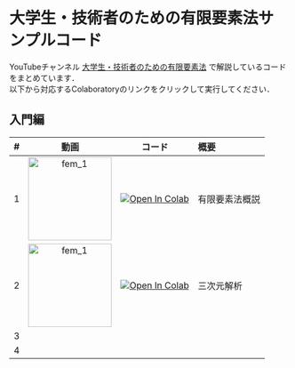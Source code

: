 # 大学生・技術者のための有限要素法サンプルコード
YouTubeチャンネル [大学生・技術者のための有限要素法](https://www.youtube.com/@fempython) で解説しているコードをまとめています．  
以下から対応するColaboratoryのリンクをクリックして実行してください．

## 入門編

| # | 動画 | コード | 概要 |
|--:|:---:|:---:|:---|
| 1 | [<img src="http://img.youtube.com/vi/97HDiko2hd4/0.jpg" alt="fem_1" width="150">](https://youtu.be/97HDiko2hd4) | [![Open In Colab](https://colab.research.google.com/assets/colab-badge.svg)](https://colab.research.google.com/github/znd-fem/fem-youtube-course/blob/main/1_infinitesimal_deformation/lecture_1.ipynb) | 有限要素法概説 |
| 2 | [<img src="http://img.youtube.com/vi/KZiMDOgwgrk/0.jpg" alt="fem_1" width="150">](https://youtu.be/KZiMDOgwgrk) | [![Open In Colab](https://colab.research.google.com/assets/colab-badge.svg)](https://colab.research.google.com/github/znd-fem/fem-youtube-course/blob/main/1_infinitesimal_deformation/lecture_2.ipynb) | 三次元解析 |
| 3 |  |  |  |
| 4 |  |  |  |
